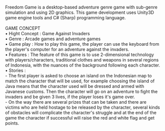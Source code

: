 Freedom Game is a desktop-based adventure genre game with sub-genre simulation and using 2D graphics. This game development uses Unity3D game engine tools and C# (Sharp) programming language.</br>
</br>
GAME CONCEPT</br>
• Hight Concept : Game Against Invaders</br>
• Genre         : Arcade games and adventure games</br>
• Game play     : How to play this game, the player can use the keyboard from the player's computer for an adventure against the invaders.</br>
• Features      : The feature of this game is to use 2-dimensional technology with players/characters, traditional clothes and weapons in several regions of Indonesia,                     with the nuances of the background following each character.</br>
• Stories       :</br>
                - The first player is asked to choose an island on the Indonesian map to match the character that will be used, for example choosing the island of Java                   means that the character used will be dressed and armed with Javanese customs. Then the character will go on an adventure to fight the invaders and be                   given 3 lives, if the player loses it's game over.</br>
                - On the way there are several prizes that can be taken and there are victims who are held hostage to be released by the character, several kinds of                     obstacles will complicate the character's struggle and at the end of the game the character if successful will raise the red and white flag and get                       points.</br>
